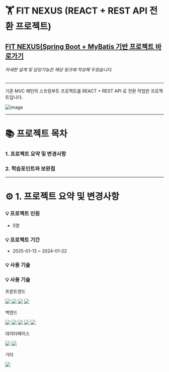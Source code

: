 
# 🏋️ **FIT NEXUS (REACT + REST API 전환 프로젝트)**

## [FIT NEXUS(Spring Boot + MyBatis 기반 프로젝트 바로가기](https://github.com/LimeYun/MSA9_GYM)
<h6>자세한 설계 및 담당기능은 해당 링크에 작성해 두었습니다.</h6>


--- 

<p>기존 MVC 패턴의 스프링부트 프로젝트를 REACT + REST API 로 전환 작업한 프로젝트입니다.</p>

![image](https://github.com/user-attachments/assets/96702d24-8757-4c48-81d3-583a5e83b7cc)


---

# 📚 **프로젝트 목차**

### 1. 프로젝트 요약 및 변경사항
### 2. 학습포인트와 보완점



---


# :gear: 1. **프로젝트 요약 및 변경사항**

### :bulb: 프로젝트 인원                 
- 5명                             

### :bulb: 프로젝트 기간
- 2025-01-13 ~ 2024-01-22

### :bulb: 사용 기술
### :bulb: 사용 기술  
<p>프론트엔드</p>  
<p>  
  <img src="https://img.shields.io/badge/HTML5-E34F26?style=flat-square&logo=html5&logoColor=white">  
  <img src="https://img.shields.io/badge/CSS3-1572B6?style=flat-square&logo=css3&logoColor=white">  
  <img src="https://img.shields.io/badge/JavaScript-F7DF1E?style=flat-square&logo=javascript&logoColor=black">  
  <img src="https://img.shields.io/badge/React-61DAFB?style=flat-square&logo=react&logoColor=black">  
</p>  

<p>백엔드</p>  
<p>  
  <img src="https://img.shields.io/badge/Java-007396?style=flat-square&logo=java&logoColor=white">  
  <img src="https://img.shields.io/badge/Spring%20Boot-6DB33F?style=flat-square&logo=springboot&logoColor=white">  
  <img src="https://img.shields.io/badge/Spring%20Security-6DB33F?style=flat-square&logo=springsecurity&logoColor=white">  
  <img src="https://img.shields.io/badge/REST%20API-0052CC?style=flat-square&logo=apachesolr&logoColor=white">  
  <img src="https://img.shields.io/badge/Swagger-85EA2D?style=flat-square&logo=swagger&logoColor=black">  
</p>  

<p>데이터베이스</p>  
<p>  
  <img src="https://img.shields.io/badge/MySQL-4479A1?style=flat-square&logo=mysql&logoColor=white">  
  <img src="https://img.shields.io/badge/MyBatis-000000?style=flat-square&logo=databricks&logoColor=white">  
</p>  

<p>기타</p>  
<p>  
  <img src="https://img.shields.io/badge/Figma-F24E1E?style=flat-square&logo=figma&logoColor=white">  
</p>  
